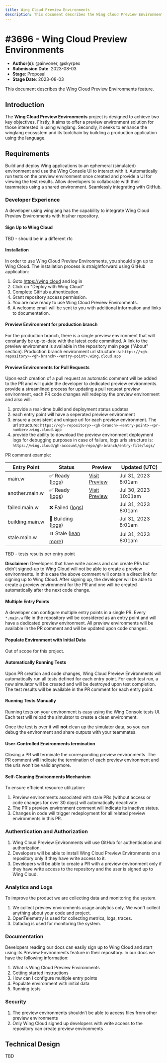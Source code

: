 ```yaml
---
title: Wing Cloud Preview Environments
description: This document describes the Wing Cloud Preview Environments feature.
---
```


# #3696 - Wing Cloud Preview Environments

- **Author(s)**: @ainvoner, @skyrpex
- **Submission Date**: 2023-08-03
- **Stage**: Proposal
- **Stage Date**: 2023-08-03

This document describes the Wing Cloud Preview Environments feature.

## Introduction
The **Wing Cloud Preview Environments** project is designed to achieve two key objectives. Firstly, it aims to offer a preview environment solution for those interested in using winglang.
Secondly, it seeks to enhance the winglang ecosystem and its toolchain by building a production application using the language.

## Requirements
Build and deploy Wing applications to an ephemeral (simulated) environment and use the Wing Console UI to interact with it.
Automatically run tests on the preview environment once created and provide a UI for viewing the test results.
Allow developers to collaborate with their teammates using a shared environment.
Seamlessly integrating with GitHub.

### Developer Experience
A developer using winglang has the capability to integrate Wing Cloud Preview Environments with his/her repository.

#### Sign Up to Wing Cloud
TBD - should be in a different rfc

#### Installation
In order to use Wing Cloud Preview Environments, you should sign up to Wing Cloud.
The installation process is straightforward using GitHub application:

1. Goto https://wing.cloud and log in
2. Click on "Deploy with Wing Cloud"
3. Complete GitHub authentication.
4. Grant repository access permission.
5. You are now ready to use Wing Cloud Preview Environments.
6. A welcome email will be sent to you with additional information and links to documentation.

#### Preview Environment for production branch
For the production branch, there is a single preview environment that will constantly be up-to-date with the latest code committed.
A link to the preview environment is available in the repository main page ("About" section).
Production branch environment url structure is: `https://<gh-repository>-<gh-branch>-<entry-point>.wing.cloud.app`

#### Preview Environments for Pull Requests
Upon each creation of a pull request an automatic comment will be added to the PR and will guide the developer to dedicated preview environments.
provide a streamlined process for updating a pull request preview environment, each PR code changes will redeploy the preview environment and also will:
1. provide a real-time build and deployment status updates
2. each entry point will have a seperated preview environment
3. ensure a consistent and unique url for each preview environment. The url structure: `https://<gh-repository>-<gh-branch>-<entry-point>-<pr-number>.wing.cloud.app`
4. provide the ability to download the preview environment deployment logs for debugging purposes in case of failure, logs urls structure is: `https://wing.cloud/gh-account/gh-repo/gh-branch/entry-file/logs/`

PR comment example:

| Entry Point     | Status                                                                                    | Preview                                                                          | Updated (UTC)        |
|-----------------|-------------------------------------------------------------------------------------------|----------------------------------------------------------------------------------|----------------------| 
| main.w          | ✅ Ready ([logs](https://wing.cloud/gh-account/gh-repo/gh-branch/main/logs/))              | [Visit Preview](https:/gh-repository-gh-branch-3312-main.wing.cloud.app)         | Jul 31, 2023 8:01am  |
| another.main.w  | ✅ Ready ([logs](https://wing.cloud/gh-account/gh-repo/gh-branch/another-main/logs/))      | [Visit Preview](https:/gh-repository-gh-branch-3312-another-main.wing.cloud.app) | Jul 30, 2023 10:01am |
| failed.main.w   | ❌ Failed ([logs](https://wing.cloud/gh-account/gh-repo/gh-branch/entry-file/logs/))       |                                                                                  | Jul 31, 2023 8:01am  |
| building.main.w | 🔄 Building ([logs](https://wing.cloud/gh-account/gh-repo/gh-branch/entry-file/logs/))    |                                                                                  | Jul 31, 2023 8:01am  |
| stale.main.w    | ⏸️ Stale  ([lean more](https://wing.cloud/gh-account/gh-repo/gh-branch/entry-file/logs/)) |                                                                                  | Jul 31, 2023 8:01am  |

TBD - tests results per entry point

**Disclaimer**: Developers that have write access and can create PRs but didn't signed-up to Wing Cloud will not be able to create a preview environments.
In this case the above comment will contain a direct link for signing up to Wing Cloud.
After signing up, the developer will be able to create a preview environment for the PR and one will be created automatically after the next code change.

#### Multiple Entry Points
A developer can configure multiple entry points in a single PR.
Every `*.main.w` file in the repository will be considered as an entry point and will have a dedicated preview environment.
All preview environments will be available in the PR comment and will be updated upon code changes.

#### Populate Environment with Initial Data
Out of scope for this project.

#### Automatically Running Tests
Upon PR creation and code changes, Wing Cloud Preview Environments will automatically run all tests defined for each entry point.
For each test run, a new simulator will be created and will be destroyed upon test completion.
The test results will be available in the PR comment for each entry point.

#### Running Tests Manually
Running tests on your environment is easy using the Wing Console tests UI.
Each test will reload the simulator to create a clean environment.

Once the test is over it will **not** clean up the simulator data, so you can debug the environment and share outputs with your teammates. 

#### User-Controlled Environments termination
Closing a PR will terminate the corresponding preview environments.
The PR comment will indicate the termination of each preview environment and the urls won't be valid anymore.

#### Self-Cleaning Environments Mechanism
To ensure efficient resource utilization:
1. Preview environments associated with stale PRs (without access or code changes for over 30 days) will automatically deactivate.
2. The PR's preview environment comment will indicate its inactive status.
3. Changes in code will trigger redeployment for all related preview environments in this PR.

### Authentication and Authorization
1. Wing Cloud Preview Environments will use GitHub for authentication and authorization.
2. Developers will be able to install Wing Cloud Preview Environments on a repository only if they have write access to it.
3. Developers will be able to create a PR with a preview environment only if they have write access to the repository and the user is signed up to Wing Cloud.

### Analytics and Logs
To improve the product we are collecting data and monitoring the system.
1. We collect preview environments usage analytics only. We won't collect anything about your code and project.
2. OpenTelemetry is used for collecting metrics, logs, traces.
3. Datadog is used for monitoring the system.

### Documentation
Developers reading our docs can easily sign up to Wing Cloud and start using its Preview Environments feature in their repository.
In our docs we have the following information:
1. What is Wing Cloud Preview Environments
2. Getting started instructions
3. How can I configure multiple entry points
4. Populate environment with initial data
5. Running tests

### Security
1. The preview environments shouldn’t be able to access files from other preview environments
2. Only Wing Cloud signed up developers with write access to the repository can create preview environments

## Technical Design
TBD
